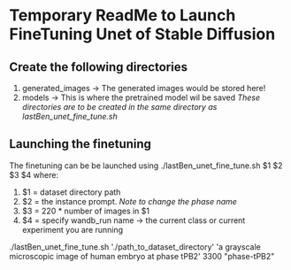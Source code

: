 # Temporary ReadMe to Launch FineTuning Unet of Stable Diffusion

## Create the following directories
1. generated_images -> The generated images would be stored here!
2. models -> This is where the pretrained model wil be saved
*These directories are to be created in the same directory as lastBen_unet_fine_tune.sh*

## Launching the finetuning
The finetuning can be be launched using ./lastBen_unet_fine_tune.sh $1 $2 $3 $4 where:
1. $1 = dataset directory path
2. $2 = the instance prompt. *Note to change the phase name*
3. $3 = 220 * number of images in $1
4. $4 = specify wandb_run name -> the current class or current experiment you are running

./lastBen_unet_fine_tune.sh './path_to_dataset_directory' 'a grayscale microscopic image of human embryo at phase tPB2' 3300 "phase-tPB2"
